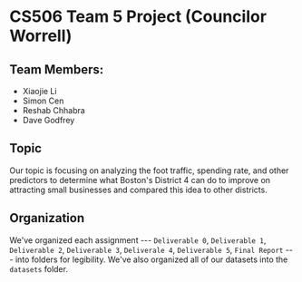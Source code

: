 # CS506 Team 5 Project (Councilor Worrell)
## Team Members:
* Xiaojie Li
* Simon Cen
* Reshab Chhabra
* Dave Godfrey

## Topic
Our topic is focusing on analyzing the foot traffic, spending rate, and other predictors to determine what Boston's District 4 can do to improve on attracting small businesses and compared this idea to other districts.

## Organization
We've organized each assignment --- `Deliverable 0`, `Deliverable 1`, `Deliverable 2`, `Deliverable 3`, `Deliverale 4`, `Deliverable 5`, `Final Report` --- into folders for legibility. We've also organized all of our datasets into the `datasets` folder.